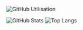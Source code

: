 ![GitHub Utilisation](https://github-readme-streak-stats.herokuapp.com/?user=ArthurDelannoyazerty&)

![GitHub Stats](https://github-readme-stats.vercel.app/api?username=ArthurDelannoyazerty&count_private=true&show_icons=true&include_all_commits=true)
![Top Langs](https://github-readme-stats.vercel.app/api/top-langs/?username=ArthurDelannoyazerty&layout=compact&hide=lua)
